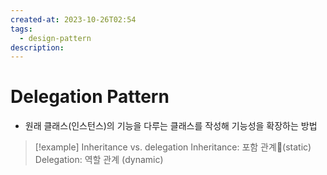 ```yaml
---
created-at: 2023-10-26T02:54
tags:
  - design-pattern
description:
---
```

# Delegation Pattern
- 원래 클래스(인스턴스)의 기능을 다루는 클래스를 작성해 기능성을 확장하는 방법

> [!example] Inheritance vs. delegation
> Inheritance: 포함 관계(static)
> Delegation: 역할 관계 (dynamic)

